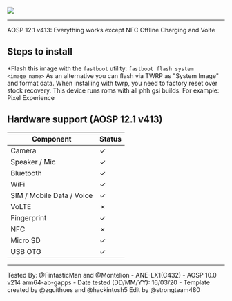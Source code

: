 ![](https://reimg-teknosa-cloud-prod.mncdn.com/mnresize/600/600/productimage/125076744/125076744_0_MC/8799298355250_1557493302288.jpg)
***

AOSP 12.1 v413: Everything works except NFC Offline Charging and Volte

## Steps to install

*Flash this image with the `fastboot` utility: ```fastboot flash system <image_name>```
As an alternative you can flash via TWRP as "System Image" and format data.
When installing with twrp, you need to factory reset over stock recovery.
This device runs roms with all phh gsi builds. For example: Pixel Experience

## Hardware support (AOSP 12.1 v413)

| Component                 | Status                                             |
|---------------------------|-----------------------------------------------------------|
| Camera                    | ✓ |
| Speaker / Mic             | ✓ |
| Bluetooth                 | ✓ |
| WiFi                      | ✓ |
| SIM / Mobile Data / Voice | ✓ |
| VoLTE                     | ✗ |
| Fingerprint               | ✓ |
| NFC                       | ✗ |
| Micro SD                  | ✓ |
| USB OTG                   | ✓ |
---

Tested By: @FintasticMan and @Montelion - ANE-LX1(C432) - AOSP 10.0 v214 arm64-ab-gapps - Date tested (DD/MM/YY): 16/03/20 - Template created by @zguithues and @hackintosh5 
 Edit by
@strongteam480